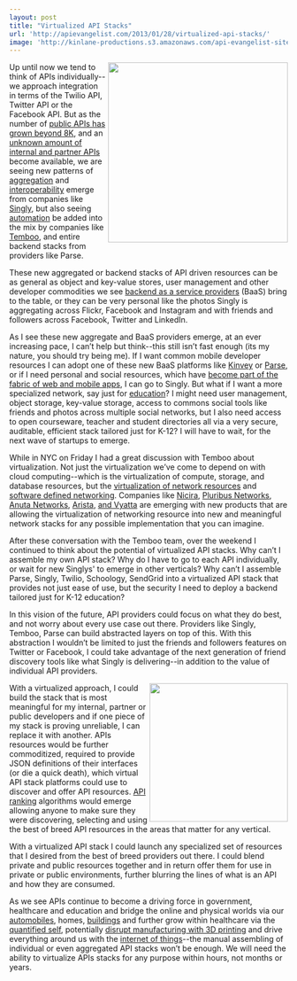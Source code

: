 ```yaml
---
layout: post
title: "Virtualized API Stacks"
url: 'http://apievangelist.com/2013/01/28/virtualized-api-stacks/'
image: 'http://kinlane-productions.s3.amazonaws.com/api-evangelist-site/blog/Virtualized-API-Stacks.png'
---
```


<img class="c1" src="https://s3.amazonaws.com/kinlane-productions/api-evangelist/Virtualized-API-Stacks.png" alt="" width="325" align="right" />

Up until now we tend to think of APIs individually--we approach integration in terms of the Twilio API, Twitter API or the Facebook API. But as the number of [public APIs has grown beyond 8K][1], and an [unknown amount of internal and partner APIs][2] become available, we are seeing new patterns of [aggregation][3] and [interoperability][4] emerge from companies like [Singly][5], but also seeing [automation][6] be added into the mix by companies like [Temboo][7], and entire backend stacks from providers like Parse.

These new aggregated or backend stacks of API driven resources can be as general as object and key-value stores, user management and other developer commodities we see [backend as a service providers][8] (BaaS) bring to the table, or they can be very personal like the photos Singly is aggregating across Flickr, Facebook and Instagram and with friends and followers across Facebook, Twitter and LinkedIn.

As I see these new aggregate and BaaS providers emerge, at an ever increasing pace, I can’t help but think--this still isn’t fast enough (its my nature, you should try being me). If I want common mobile developer resources I can adopt one of these new BaaS platforms like [Kinvey][9] or [Parse][10], or if I need personal and social resources, which have [become part of the fabric of web and mobile apps][11], I can go to Singly. But what if I want a more specialized network, say just for [education][12]? I might need user management, object storage, key-value storage, access to commons social tools like friends and photos across multiple social networks, but I also need access to open courseware, teacher and student directories all via a very secure, auditable, efficient stack tailored just for K-12? I will have to wait, for the next wave of startups to emerge.

While in NYC on Friday I had a great discussion with Temboo about virtualization. Not just the virtualization we’ve come to depend on with cloud computing--which is the virtualization of compute, storage, and database resources, but the [virtualization of network resources][13] and [software defined networking][14]. Companies like [Nicira][15], [Pluribus Networks][16], [Anuta Networks][17], [Arista][18], [and Vyatta][19] are emerging with new products that are allowing the virtualization of networking resource into new and meaningful network stacks for any possible implementation that you can imagine.

After these conversation with the Temboo team, over the weekend I continued to think about the potential of virtualized API stacks. Why can’t I assemble my own API stack? Why do I have to go to each API individually, or wait for new Singlys' to emerge in other verticals? Why can’t I assemble Parse, Singly, Twilio, Schoology, SendGrid into a virtualized API stack that provides not just ease of use, but the security I need to deploy a backend tailored just for K-12 education?

In this vision of the future, API providers could focus on what they do best, and not worry about every use case out there. Providers like Singly, Temboo, Parse can build abstracted layers on top of this. With this abstraction I wouldn’t be limited to just the friends and followers features on Twitter or Facebook, I could take advantage of the next generation of friend discovery tools like what Singly is delivering--in addition to the value of individual API providers.

<img class="c1" src="https://s3.amazonaws.com/kinlane-productions/api-evangelist/trends/interoperability-trends.png" alt="" width="250" align="right" />

With a virtualized approach, I could build the stack that is most meaningful for my internal, partner or public developers and if one piece of my stack is proving unreliable, I can replace it with another. APIs resources would be further commoditized, required to provide JSON definitions of their interfaces (or die a quick death), which virtual API stack platforms could use to discover and offer API resources. [API ranking][20] algorithms would emerge allowing anyone to make sure they were discovering, selecting and using the best of breed API resources in the areas that matter for any vertical.

With a virtualized API stack I could launch any specialized set of resources that I desired from the best of breed providers out there. I could blend private and public resources together and in return offer them for use in private or public environments, further blurring the lines of what is an API and how they are consumed.

As we see APIs continue to become a driving force in government, healthcare and education and bridge the online and physical worlds via our [automobiles][21], homes, [buildings][22] and further grow within healthcare via the [quantified self][23], potentially [disrupt manufacturing with 3D printing][24] and drive everything around us with the [internet of things][25]\--the manual assembling of individual or even aggregated API stacks won’t be enough. We will need the ability to virtualize APIs stacks for any purpose within hours, not months or years.

   [1]: http://www.programmableweb.com/apis/directory
   [2]: /2013/01/24/estimating-the-number-of-non-public-apis/ (unknown amount of internal and partner APIs)
   [3]: /trends/aggregation.php (aggregation)
   [4]: /trends/interoperability.php (interoperability)
   [5]: http://singly.com (Singly)
   [6]: /trends/automation.php (automation)
   [7]: http://temboo.com (Temboo)
   [8]: /trends/baas.php (backend as a service)
   [9]: http://kinvey.com
   [10]: http://parse.com (Parse)
   [11]: http://blog.apievangelist.com/2012/11/13/the-api-fabric-for-next-generation-of-apps/ (fabric of mobile and web apps)
   [12]: http://hackeducation.com (education)
   [13]: http://en.wikipedia.org/wiki/Network_virtualization (virtualization of network resources)
   [14]: http://en.wikipedia.org/wiki/Software-defined_networking (software defined networking)
   [15]: http://nicira.com/
   [16]: http://www.pluribusnetworks.com/
   [17]: http://www.anutanetworks.com/
   [18]: http://www.aristanetworks.com/en/solutions/network-virtualization
   [19]: http://www.vyatta.com/solutions/virtual
   [20]: http://theapistack.com/ranking.html (API Ranking)
   [21]: http://blog.apievangelist.com/trends/automobiles.php (automobiles)
   [22]: http://blog.apievangelist.com/trends/buildings.php (buildings)
   [23]: http://blog.apievangelist.com/trends/quantified-self.php (quanitfied self)
   [24]: http://blog.apievangelist.com/trends/3d-printing.php (disrupt manufacturing with 3D printing)
   [25]: http://blog.apievangelist.com/trends/internet-of-things.php (internet of things)
